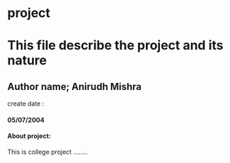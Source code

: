 # project
<h1> This file describe the project and its nature </h1>
<h2> Author name; Anirudh Mishra</h2>
create date :<h4> 05/07/2004</h4>
<h4> About project:</h4>
<p> This is college project ........</p>